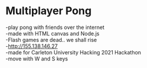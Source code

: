 # Multiplayer Pong
-play pong with friends over the internet<br>
-made with HTML canvas and Node.js<br>
-Flash games are dead.. we shall rise<br>
-<a href='http://155.138.146.27'>http://155.138.146.27</a><br>
-made for Carleton University Hacking 2021 Hackathon<br>
-move with W and S keys
